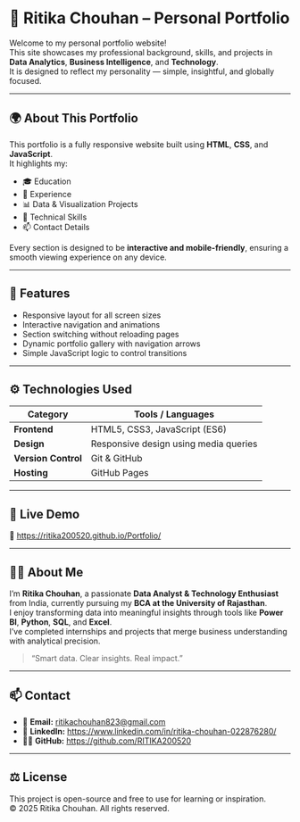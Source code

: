 # 💼 Ritika Chouhan – Personal Portfolio

Welcome to my personal portfolio website!  
This site showcases my professional background, skills, and projects in **Data Analytics**, **Business Intelligence**, and **Technology**.  
It is designed to reflect my personality — simple, insightful, and globally focused.

---

## 🌍 About This Portfolio

This portfolio is a fully responsive website built using **HTML**, **CSS**, and **JavaScript**.  
It highlights my:
- 🎓 Education  
- 💼 Experience  
- 📊 Data & Visualization Projects  
- 🧠 Technical Skills  
- 📫 Contact Details  

Every section is designed to be **interactive and mobile-friendly**, ensuring a smooth viewing experience on any device.

---

## 🧩 Features

- Responsive layout for all screen sizes  
- Interactive navigation and animations  
- Section switching without reloading pages  
- Dynamic portfolio gallery with navigation arrows  
- Simple JavaScript logic to control transitions  

---

## ⚙️ Technologies Used

| Category | Tools / Languages |
|-----------|------------------|
| **Frontend** | HTML5, CSS3, JavaScript (ES6) |
| **Design** | Responsive design using media queries |
| **Version Control** | Git & GitHub |
| **Hosting** | GitHub Pages |

---

## 🚀 Live Demo

🔗  https://ritika200520.github.io/Portfolio/


---

## 👩‍💻 About Me

I’m **Ritika Chouhan**, a passionate **Data Analyst & Technology Enthusiast** from India, currently pursuing my **BCA at the University of Rajasthan**.  
I enjoy transforming data into meaningful insights through tools like **Power BI**, **Python**, **SQL**, and **Excel**.  
I’ve completed internships and projects that merge business understanding with analytical precision.

> “Smart data. Clear insights. Real impact.”

---

## 📫 Contact

- 📧 **Email:** ritikachouhan823@gmail.com  
- 💼 **LinkedIn:** https://www.linkedin.com/in/ritika-chouhan-022876280/ 
- 🧑‍💻 **GitHub:** https://github.com/RITIKA200520  

---

## ⚖️ License

This project is open-source and free to use for learning or inspiration.  
© 2025 Ritika Chouhan. All rights reserved.
